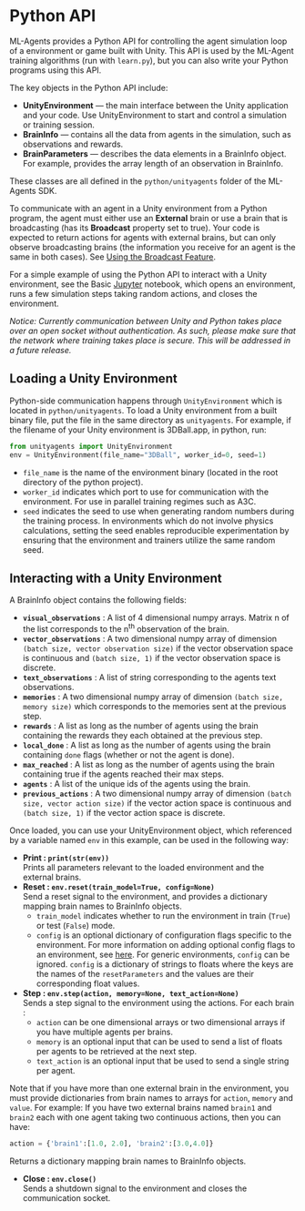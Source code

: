 # Python API

ML-Agents provides a Python API for controlling the agent simulation loop of a environment or game built with Unity. This API is used by the ML-Agent training algorithms (run with `learn.py`), but you can also write your Python programs using this API. 

The key objects in the Python API include:

* **UnityEnvironment** — the main interface between the Unity application and your code. Use UnityEnvironment to start and control a simulation or training session.
* **BrainInfo** — contains all the data from agents in the simulation, such as observations and rewards.
* **BrainParameters** — describes the data elements in a BrainInfo object. For example, provides the array length of an observation in BrainInfo.

These classes are all defined in the `python/unityagents` folder of the ML-Agents SDK.

To communicate with an agent in a Unity environment from a Python program, the agent must either use an **External** brain or use a brain that is broadcasting (has its **Broadcast** property set to true). Your code is expected to return actions for agents with external brains, but can only observe broadcasting brains (the information you receive for an agent is the same in both cases). See [Using the Broadcast Feature](Learning-Environment-Design-Brains.md#using-the-broadcast-feature).

For a simple example of using the Python API to interact with a Unity environment, see the Basic [Jupyter](Background-Jupyter.md) notebook, which opens an environment, runs a few simulation steps taking random actions, and closes the environment. 

_Notice: Currently communication between Unity and Python takes place over an open socket without authentication. As such, please make sure that the network where training takes place is secure. This will be addressed in a future release._

## Loading a Unity Environment

Python-side communication happens through `UnityEnvironment` which is located in `python/unityagents`. To load a Unity environment from a built binary file, put the file in the same directory as `unityagents`. For example, if the filename of your Unity environment is 3DBall.app, in python, run:

```python
from unityagents import UnityEnvironment
env = UnityEnvironment(file_name="3DBall", worker_id=0, seed=1)
```

* `file_name` is the name of the environment binary (located in the root directory of the python project).
* `worker_id` indicates which port to use for communication with the environment. For use in parallel training regimes such as A3C.
* `seed` indicates the seed to use when generating random numbers during the training process. In environments which do not involve physics calculations, setting the seed enables reproducible experimentation by ensuring that the environment and trainers utilize the same random seed.

## Interacting with a Unity Environment

A BrainInfo object contains the following fields:

* **`visual_observations`** : A list of 4 dimensional numpy arrays. Matrix n of the list corresponds to the n<sup>th</sup> observation of the brain. 
* **`vector_observations`** : A two dimensional numpy array of dimension `(batch size, vector observation size)` if the vector observation space is continuous and `(batch size, 1)` if the vector observation space is discrete.
* **`text_observations`** : A list of string corresponding to the agents text observations.
* **`memories`** : A two dimensional numpy array of dimension `(batch size, memory size)` which corresponds to the memories sent at the previous step.
* **`rewards`** : A list as long as the number of agents using the brain containing the rewards they each obtained at the previous step. 
* **`local_done`** : A list as long as the number of agents using the brain containing  `done` flags (whether or not the agent is done). 
* **`max_reached`** : A list as long as the number of agents using the brain containing true if the agents reached their max steps.
* **`agents`** : A list of the unique ids of the agents using the brain.
* **`previous_actions`** : A two dimensional numpy array of dimension `(batch size, vector action size)` if the vector action space is continuous and `(batch size, 1)` if the vector action space is discrete.

Once loaded, you can use your UnityEnvironment object, which referenced by a variable named `env` in this example, can be used in the following way:  
- **Print : `print(str(env))`**  
Prints all parameters relevant to the loaded environment and the external brains.  
- **Reset : `env.reset(train_model=True, config=None)`**  
Send a reset signal to the environment, and provides a dictionary mapping brain names to BrainInfo objects.  
    - `train_model` indicates whether to run the environment in train (`True`) or test (`False`) mode.
    - `config` is an optional dictionary of configuration flags specific to the environment. For more information on adding optional config flags to an environment, see [here](Making-a-new-Unity-Environment.md#implementing-yournameacademy). For generic environments, `config` can be ignored. `config` is a dictionary of strings to floats where the keys are the names of the `resetParameters` and the values are their corresponding float values.  
- **Step : `env.step(action, memory=None, text_action=None)`**  
Sends a step signal to the environment using the actions. For each brain : 
    - `action` can be one dimensional arrays or two dimensional arrays if you have multiple agents per brains.
    - `memory` is an optional input that can be used to send a list of floats per agents to be retrieved at the next step.
    - `text_action` is an optional input that be used to send a single string per agent.

Note that if you have more than one external brain in the environment, you must provide dictionaries from brain names to arrays for `action`, `memory` and `value`. For example: If you have two external brains named `brain1` and `brain2` each with one agent taking two continuous actions, then you can have:
```python
action = {'brain1':[1.0, 2.0], 'brain2':[3.0,4.0]}
```

Returns a dictionary mapping brain names to BrainInfo objects.  
- **Close : `env.close()`**  
Sends a shutdown signal to the environment and closes the communication socket.

